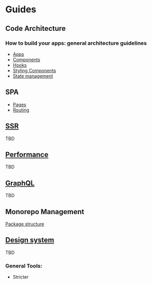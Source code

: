 # Guides

## Code Architecture

### How to build your apps: general architecture guidelines

* [Apps](./code/app/apps/README.md)
* [Components](<./code/app/components architecture/README.md>)
* [Hooks](./code/hooks/README.md) 
* [Styling Components](./code/styling/README.md)
* [State management](./code/state-management/README.md)

## SPA

* [Pages](./code/app/pages/README.md)
* [Routing](./code/app/routing/README.md)

## [SSR](./code/app/ssr/README.md)

TBD

## [Performance](./code/performance/README.md)

TBD

## [GraphQL](./code/graphql/README.md)

TBD

## Monorepo Management

[Package structure](./monorepo/packages-structure/README.md)

## [Design system](./design-system/README.md)

TBD

### General Tools:

-   Stricter
